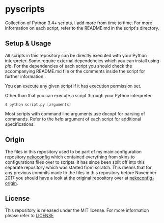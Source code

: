 
# pyscripts #

Collection of Python 3.4+ scripts. I add more from time to time. For more
information on each script, refer to the README.md in the script's directory.

## Setup & Usage ##

All scripts in this repository can be directly executed with your Python
interpreter. Some require external dependencies which you can install using
*pip*. For the dependencies of each script you should check the accompanying
README.md file or the comments inside the script for further information.

You can execute any given script if it has execution permission set.

Other than that you can execute a script through your Python interpreter.

    $ python script.py [arguments]

Most scripts with command line arguments use docopt for parsing of commands.
Refer to the *help* argument of each script for additional specifications.

## Origin ##

The files in this repository used to be part of my main configuration repository
[nekoconfig](https://github.com/catlinman/nekoconfig) which contained everything
from skins to configurations files over to scripts. It has since been split off
into this separate repository which was started from scratch. This means that
for any previous commits made to the files in this repository before November
2017 you should have a look at the original repository over at
[nekoconfig-origin](https://github.com/catlinman/nekoconfig-origin).

## License ##

This repository is released under the MIT license. For more information please
refer to [LICENSE](https://github.com/catlinman/pyscripts/blob/master/LICENSE)
